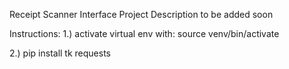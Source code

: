 Receipt Scanner Interface Project
Description to be added soon

Instructions:
1.) activate virtual env with: 
    source venv/bin/activate
    
2.) pip install tk requests
